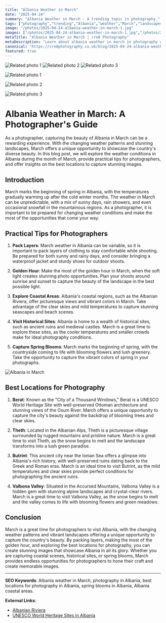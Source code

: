 ```yaml
---
title: "Albania Weather in March"
date: "2025-04-24"
summary: "Albania Weather in March - A trending topic in photography."
tags: ["photography","trending","Albania","weather","March","landscapes","locations","spring blooms","coastal areas","historical sites"]
image: "/photos/2025-04-24-albania-weather-in-march-1.jpg"
images: ["/photos/2025-04-24-albania-weather-in-march-1.jpg","/photos/2025-04-24-albania-weather-in-march-2.jpg","/photos/2025-04-24-albania-weather-in-march-3.jpg"]
metaTitle: "Albania Weather in March | cre8 Photography"
metaDescription: "Learn about albania weather in march in photography with practical tips and insights."
canonical: "https://cre8photography.co.uk/blog/2025-04-24-albania-weather-in-march"
featured: true
---
```


<!-- Gallery as HTML -->

<div class="grid grid-cols-1 sm:grid-cols-2 md:grid-cols-3 gap-4">
  <img src="/photos/2025-04-24-albania-weather-in-march-1.jpg" alt="Related photo 1" class="w-full rounded-lg" />
<img src="/photos/2025-04-24-albania-weather-in-march-2.jpg" alt="Related photo 2" class="w-full rounded-lg" />
<img src="/photos/2025-04-24-albania-weather-in-march-3.jpg" alt="Related photo 3" class="w-full rounded-lg" />
</div>


<!-- Gallery as Markdown -->
![Related photo 1](/photos/2025-04-24-albania-weather-in-march-1.jpg)


![Related photo 2](/photos/2025-04-24-albania-weather-in-march-2.jpg)


![Related photo 3](/photos/2025-04-24-albania-weather-in-march-3.jpg)



# Albania Weather in March: A Photographer's Guide

As a photographer, capturing the beauty of Albania in March can be a rewarding experience. With the changing weather patterns and stunning landscapes, March offers a unique opportunity to showcase the country's diverse beauty. In this blog post, we will explore the weather conditions in Albania during the month of March, provide practical tips for photographers, and offer insights on the best locations to capture stunning images.

## Introduction
March marks the beginning of spring in Albania, with the temperatures gradually warming up after the cold winter months. The weather in March can be unpredictable, with a mix of sunny days, rain showers, and even occasional snowfall in the mountainous regions. As a photographer, it is important to be prepared for changing weather conditions and make the most of the opportunities that come your way.

## Practical Tips for Photographers
1. **Pack Layers**: March weather in Albania can be variable, so it is important to pack layers of clothing to stay comfortable while shooting. Be prepared for both sunny and rainy days, and consider bringing a waterproof jacket and sturdy shoes for outdoor shoots.

2. **Golden Hour**: Make the most of the golden hour in March, when the soft light creates stunning photo opportunities. Plan your shoots around sunrise and sunset to capture the beauty of the landscape in the best possible light.

3. **Explore Coastal Areas**: Albania's coastal regions, such as the Albanian Riviera, offer picturesque views and vibrant colors in March. Take advantage of the clear skies and mild temperatures to capture stunning seascapes and beach scenes.

4. **Visit Historical Sites**: Albania is home to a wealth of historical sites, such as ancient ruins and medieval castles. March is a great time to explore these sites, as the cooler temperatures and smaller crowds make for ideal photography conditions.

5. **Capture Spring Blooms**: March marks the beginning of spring, with the countryside coming to life with blooming flowers and lush greenery. Take the opportunity to capture the vibrant colors of spring in your photographs.

![Albania in March](/path/to/image)

## Best Locations for Photography
1. **Berat**: Known as the "City of a Thousand Windows," Berat is a UNESCO World Heritage Site with well-preserved Ottoman architecture and stunning views of the Osum River. March offers a unique opportunity to capture the city's beauty against the backdrop of blooming trees and clear skies.

2. **Theth**: Located in the Albanian Alps, Theth is a picturesque village surrounded by rugged mountains and pristine nature. March is a great time to visit Theth, as the snow begins to melt and the landscape transforms into a lush green paradise.

3. **Butrint**: This ancient city near the Ionian Sea offers a glimpse into Albania's rich history, with well-preserved ruins dating back to the Greek and Roman eras. March is an ideal time to visit Butrint, as the mild temperatures and clear skies provide perfect conditions for photographing the ancient ruins.

4. **Valbona Valley**: Situated in the Accursed Mountains, Valbona Valley is a hidden gem with stunning alpine landscapes and crystal-clear rivers. March is a great time to visit Valbona Valley, as the snow begins to melt and the valley comes to life with blooming flowers and green meadows.

## Conclusion
March is a great time for photographers to visit Albania, with the changing weather patterns and vibrant landscapes offering a unique opportunity to capture the country's beauty. By packing layers, making the most of the golden hour, and exploring the best locations for photography, you can create stunning images that showcase Albania in all its glory. Whether you are capturing coastal scenes, historical sites, or spring blooms, March provides endless opportunities for photographers to hone their craft and create memorable images.

---

**SEO Keywords**: Albania weather in March, photography in Albania, best locations for photography in Albania, spring blooms in Albania, Albania coastal areas.

**External Links**: 
- [Albanian Riviera](https://www.lonelyplanet.com/albania/the-albanian-riviera)
- [UNESCO World Heritage Sites in Albania](https://whc.unesco.org/en/statesparties/al)

